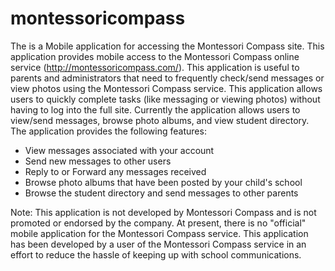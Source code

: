 # montessoricompass
The is a Mobile application for accessing the Montessori Compass site. This application provides mobile access to the Montessori Compass online service (http://montessoricompass.com/). This application is useful to parents and administrators that need to frequently check/send messages or view photos using the Montessori Compass service. This application allows users to quickly complete tasks (like messaging or viewing photos) without having to log into the full site. Currently the application allows users to view/send messages, browse photo albums, and view student directory. The application provides the following features:

- View messages associated with your account
- Send new messages to other users
- Reply to or Forward any messages received
- Browse photo albums that have been posted by your child's school
- Browse the student directory and send messages to other parents

Note: This application is not developed by Montessori Compass and is not promoted or endorsed by the company. At present, there is no "official" mobile application for the Montessori Compass service. This application has been developed by a user of the Montessori Compass service in an effort to reduce the hassle of keeping up with school communications.
